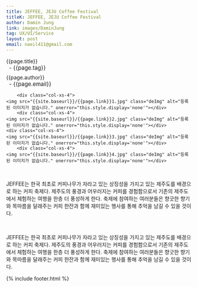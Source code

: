 ```yaml
---
title: JEFFEE, JEJU Coffee Festival
titleK: JEFFEE, JEJU Coffee Festival
author: Damin Jung
link: images/DaminJung
tag: UX/UI/Service
layout: post
email: naeil411@gmail.com
---	
```


<div class="container">

<div class="deDep">
{{page.title}}<br>
<p style="font-size:15px; margin:0px; padding:0px 0px 0px 8px; margin:0px 0px 8px 0px;">- {{page.tag}}</p>
{{page.author}}<br>
<p style="font-size:15px; margin:0px; padding:0px 0px 0px 8px;">- {{page.email}}</p>
</div>


<div class="row" class="imgcolor">
	
		<div class="col-xs-4">
	<img src="{{site.baseurl}}/{{page.link}}1.jpg" class="deImg" alt="등록된 이미지가 없습니다." onerror="this.style.display='none'"></div>
		<div class="col-xs-4">
	<img src="{{site.baseurl}}/{{page.link}}2.jpg" class="deImg" alt="등록된 이미지가 없습니다." onerror="this.style.display='none'"></div>
	<div class="col-xs-4">
	<img src="{{site.baseurl}}/{{page.link}}3.jpg" class="deImg" alt="등록된 이미지가 없습니다." onerror="this.style.display='none'"></div>
		<div class="col-xs-4">
	<img src="{{site.baseurl}}/{{page.link}}4.jpg" class="deImg" alt="등록된 이미지가 없습니다." onerror="this.style.display='none'"></div>
	
</div>
<br>

<div class="det lato">



JEFFEE는 한국 최초로 커피나무가 자라고 있는 상징성을 가지고 있는 제주도를 배경으로 하는 커피 축제다. 제주도의 풍경과 어우러지는 커피를 경험함으로서 기존의 제주도에서 체험하는 여행을 한층 더 풍성하게 한다. 축제에 참여하는 여러분들은 향긋한 향기와 목마름을 달래주는 커피 한잔과 함께 재미있는 행사를 통해 추억을 남길 수 있을 것이다.




</div>

<br>

<div class="noto">

JEFFEE는 한국 최초로 커피나무가 자라고 있는 상징성을 가지고 있는 제주도를 배경으로 하는 커피 축제다. 제주도의 풍경과 어우러지는 커피를 경험함으로서 기존의 제주도에서 체험하는 여행을 한층 더 풍성하게 한다. 축제에 참여하는 여러분들은 향긋한 향기와 목마름을 달래주는 커피 한잔과 함께 재미있는 행사를 통해 추억을 남길 수 있을 것이다.


</div>
{% include footer.html %} 